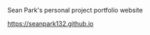 Sean Park's personal project portfolio website

<a href="https://seanpark132.github.io" target="_blank">https://seanpark132.github.io</a>
